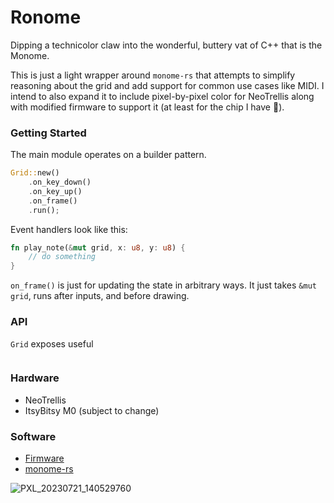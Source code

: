 # Ronome
Dipping a technicolor claw into the wonderful, buttery vat of C++ that is the Monome.

This is just a light wrapper around `monome-rs` that attempts to simplify reasoning 
about the grid and add support for common use cases like MIDI. I intend to also expand 
it to include pixel-by-pixel color for NeoTrellis along with modified firmware to support 
it (at least for the chip I have 😬).

### Getting Started
The main module operates on a builder pattern. 
```rust
Grid::new()
	.on_key_down()
	.on_key_up()
	.on_frame()
	.run();
```

Event handlers look like this:
```rust
fn play_note(&mut grid, x: u8, y: u8) {
	// do something
}
```

`on_frame()` is just for updating the state in arbitrary ways. It just takes `&mut grid`, runs after inputs, and before drawing.

### API
`Grid` exposes useful 
```rust 

```



### Hardware
* NeoTrellis
* ItsyBitsy M0 (subject to change)

### Software
* [Firmware](https://github.com/iandoesallthethings/neotrellis-grid-paletted)
* [monome-rs](https://github.com/padenot/monome-rs)

![PXL_20230721_140529760](https://github.com/iandoesallthethings/ronome/assets/15148313/a525a87d-ff13-4e28-8094-180f992cb27f)
